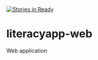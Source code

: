 [![Stories in Ready](https://badge.waffle.io/literacyapp-org/literacyapp-web.png?label=ready&title=Ready)](https://waffle.io/literacyapp-org/literacyapp-web)
# literacyapp-web
Web application

